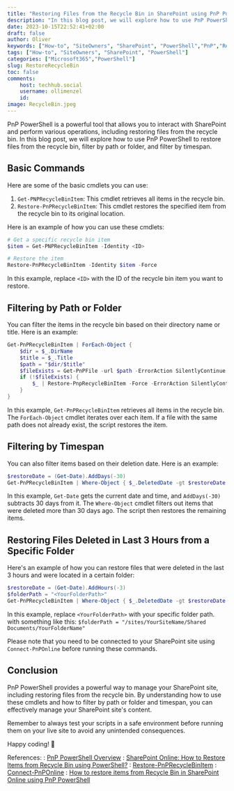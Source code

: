 ```yaml
---
title: "Restoring Files from the Recycle Bin in SharePoint using PnP PowerShell"
description: "In this blog post, we will explore how to use PnP PowerShell to restore files from the recycle bin, filter by path or folder, and filter by timespan."
date: 2023-10-15T22:52:41+02:00
draft: false
author: Oliver
keywords: ["How-to", "SiteOwners", "SharePoint", "PowerShell","PnP","RecycleBin"]
tags: ["How-to", "SiteOwners", "SharePoint", "PowerShell"]
categories: ["Microsoft365","PowerShell"]
slug: RestoreRecycleBin
toc: false
comments:
    host: techhub.social
    username: ollimenzel
    id: 
image: RecycleBin.jpeg
---
```

PnP PowerShell is a powerful tool that allows you to interact with SharePoint and perform various operations, including restoring files from the recycle bin. In this blog post, we will explore how to use PnP PowerShell to restore files from the recycle bin, filter by path or folder, and filter by timespan.

## Basic Commands

Here are some of the basic cmdlets you can use:

1. `Get-PNPRecycleBinItem`: This cmdlet retrieves all items in the recycle bin.
2. `Restore-PnPRecycleBinItem`: This cmdlet restores the specified item from the recycle bin to its original location.

Here is an example of how you can use these cmdlets:

```powershell
# Get a specific recycle bin item
$item = Get-PNPRecycleBinItem -Identity <ID>

# Restore the item
Restore-PnPRecycleBinItem -Identity $item -Force
```

In this example, replace `<ID>` with the ID of the recycle bin item you want to restore.

## Filtering by Path or Folder

You can filter the items in the recycle bin based on their directory name or title. Here is an example:

```powershell
Get-PnPRecycleBinItem | ForEach-Object {
    $dir = $_.DirName
    $title = $_.Title
    $path = "$dir/$title"
    $fileExists = Get-PnPFile -url $path -ErrorAction SilentlyContinue
    if (!$fileExists) {
        $_ | Restore-PnpRecycleBinItem -Force -ErrorAction SilentlyContinue
    }
}
```

In this example, `Get-PnPRecycleBinItem` retrieves all items in the recycle bin. The `ForEach-Object` cmdlet iterates over each item. If a file with the same path does not already exist, the script restores the item.

## Filtering by Timespan

You can also filter items based on their deletion date. Here is an example:

```powershell
$restoreDate = (Get-Date).AddDays(-30)
Get-PnPRecycleBinItem | Where-Object { $_.DeletedDate -gt $restoreDate } | Restore-PnpRecycleBinItem -Force
```

In this example, `Get-Date` gets the current date and time, and `AddDays(-30)` subtracts 30 days from it. The `Where-Object` cmdlet filters out items that were deleted more than 30 days ago. The script then restores the remaining items.

## Restoring Files Deleted in Last 3 Hours from a Specific Folder

Here's an example of how you can restore files that were deleted in the last 3 hours and were located in a certain folder:

```powershell
$restoreDate = (Get-Date).AddHours(-3)
$folderPath = "<YourFolderPath>"
Get-PnPRecycleBinItem | Where-Object { $_.DeletedDate -gt $restoreDate -and $_.DirName -eq $folderPath } | Restore-PnpRecycleBinItem -Force
```

In this example, replace `<YourFolderPath>` with your specific folder path.
with something like this: `$folderPath = "/sites/YourSiteName/Shared Documents/YourFolderName"`


Please note that you need to be connected to your SharePoint site using `Connect-PnPOnline` before running these commands.

## Conclusion

PnP PowerShell provides a powerful way to manage your SharePoint site, including restoring files from the recycle bin. By understanding how to use these cmdlets and how to filter by path or folder and timespan, you can effectively manage your SharePoint site's content.

Remember to always test your scripts in a safe environment before running them on your live site to avoid any unintended consequences.

Happy coding! 🚀

References:
: [PnP PowerShell Overview](https://docs.microsoft.com/en-us/powershell/module/sharepoint-pnp/get-pnprecyclebinitem?view=sharepoint-ps)
: [SharePoint Online: How to Restore Items from Recycle Bin using PowerShell?](https://www.sharepointdiary.com/2016/08/sharepoint-online-how-to-restore-items-from-recycle-bin-using-powershell.html)
: [Restore-PnPRecycleBinItem](https://docs.microsoft.com/en-us/powershell/module/sharepoint-pnp/restore-pnprecyclebinitem?view=sharepoint-ps)
: [Connect-PnPOnline](https://docs.microsoft.com/en-us/powershell/module/sharepoint-pnp/connect-pnponline?view=sharepoint-ps)
: [How to restore items from Recycle Bin in SharePoint Online using PnP PowerShell](https://www.c-sharpcorner.com/article/how-to-restore-items-from-recycle-bin-in-sharepoint-online-using-pnp-powersh/)
